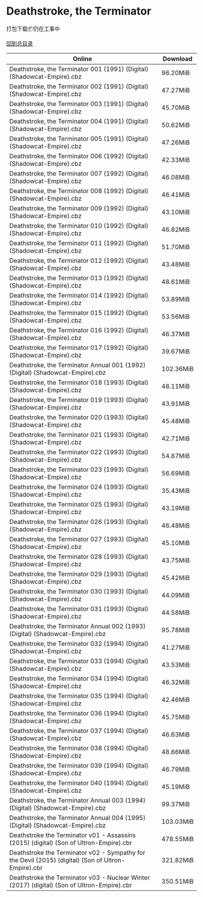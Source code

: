 # Deathstroke, the Terminator

打包下载📦仍在工事中

[回到总目录](/Catalogs.md)







Online | Download
--- | ---
Deathstroke, the Terminator 001 (1991) (Digital) (Shadowcat-Empire).cbz | 96.20MiB
Deathstroke, the Terminator 002 (1991) (Digital) (Shadowcat-Empire).cbz | 47.27MiB
Deathstroke, the Terminator 003 (1991) (Digital) (Shadowcat-Empire).cbz | 45.70MiB
Deathstroke, the Terminator 004 (1991) (Digital) (Shadowcat-Empire).cbz | 50.62MiB
Deathstroke, the Terminator 005 (1991) (Digital) (Shadowcat-Empire).cbz | 47.26MiB
Deathstroke, the Terminator 006 (1992) (Digital) (Shadowcat-Empire).cbz | 42.33MiB
Deathstroke, the Terminator 007 (1992) (Digital) (Shadowcat-Empire).cbz | 46.08MiB
Deathstroke, the Terminator 008 (1992) (Digital) (Shadowcat-Empire).cbz | 46.41MiB
Deathstroke, the Terminator 009 (1992) (Digital) (Shadowcat-Empire).cbz | 43.10MiB
Deathstroke, the Terminator 010 (1992) (Digital) (Shadowcat-Empire).cbz | 46.82MiB
Deathstroke, the Terminator 011 (1992) (Digital) (Shadowcat-Empire).cbz | 51.70MiB
Deathstroke, the Terminator 012 (1992) (Digital) (Shadowcat-Empire).cbz | 43.48MiB
Deathstroke, the Terminator 013 (1992) (Digital) (Shadowcat-Empire).cbz | 48.61MiB
Deathstroke, the Terminator 014 (1992) (Digital) (Shadowcat-Empire).cbz | 53.89MiB
Deathstroke, the Terminator 015 (1992) (Digital) (Shadowcat-Empire).cbz | 53.56MiB
Deathstroke, the Terminator 016 (1992) (Digital) (Shadowcat-Empire).cbz | 46.37MiB
Deathstroke, the Terminator 017 (1992) (Digital) (Shadowcat-Empire).cbz | 39.67MiB
Deathstroke, the Terminator Annual 001 (1992) (Digital) (Shadowcat-Empire).cbz | 102.36MiB
Deathstroke, the Terminator  018 (1993) (Digital) (Shadowcat-Empire).cbz | 48.11MiB
Deathstroke, the Terminator 019 (1993) (Digital) (Shadowcat-Empire).cbz | 43.91MiB
Deathstroke, the Terminator 020 (1993) (Digital) (Shadowcat-Empire).cbz | 45.48MiB
Deathstroke, the Terminator 021 (1993) (Digital) (Shadowcat-Empire).cbz | 42.71MiB
Deathstroke, the Terminator 022 (1993) (Digital) (Shadowcat-Empire).cbz | 54.87MiB
Deathstroke, the Terminator 023 (1993) (Digital) (Shadowcat-Empire).cbz | 56.69MiB
Deathstroke, the Terminator 024 (1993) (Digital) (Shadowcat-Empire).cbz | 35.43MiB
Deathstroke, the Terminator 025 (1993) (Digital) (Shadowcat-Empire).cbz | 43.19MiB
Deathstroke, the Terminator 026 (1993) (Digital) (Shadowcat-Empire).cbz | 46.48MiB
Deathstroke, the Terminator 027 (1993) (Digital) (Shadowcat-Empire).cbz | 45.10MiB
Deathstroke, the Terminator 028 (1993) (Digital) (Shadowcat-Empire).cbz | 43.75MiB
Deathstroke, the Terminator 029 (1993) (Digital) (Shadowcat-Empire).cbz | 45.42MiB
Deathstroke, the Terminator 030 (1993) (Digital) (Shadowcat-Empire).cbz | 44.09MiB
Deathstroke, the Terminator 031 (1993) (Digital) (Shadowcat-Empire).cbz | 44.58MiB
Deathstroke, the Terminator Annual 002 (1993) (Digital) (Shadowcat-Empire).cbz | 95.78MiB
Deathstroke, the Terminator 032 (1994) (Digital) (Shadowcat-Empire).cbz | 41.27MiB
Deathstroke, the Terminator 033 (1994) (Digital) (Shadowcat-Empire).cbz | 43.53MiB
Deathstroke, the Terminator 034 (1994) (Digital) (Shadowcat-Empire).cbz | 46.32MiB
Deathstroke, the Terminator 035 (1994) (Digital) (Shadowcat-Empire).cbz | 42.46MiB
Deathstroke, the Terminator 036 (1994) (Digital) (Shadowcat-Empire).cbz | 45.75MiB
Deathstroke, the Terminator 037 (1994) (Digital) (Shadowcat-Empire).cbz | 46.63MiB
Deathstroke, the Terminator 038 (1994) (Digital) (Shadowcat-Empire).cbz | 48.66MiB
Deathstroke, the Terminator 039 (1994) (Digital) (Shadowcat-Empire).cbz | 46.79MiB
Deathstroke, the Terminator 040 (1994) (Digital) (Shadowcat-Empire).cbz | 45.19MiB
Deathstroke, the Terminator Annual 003 (1994) (Digital) (Shadowcat-Empire).cbz | 99.37MiB
Deathstroke, the Terminator Annual 004 (1995) (Digital) (Shadowcat-Empire).cbz | 103.03MiB
Deathstroke the Terminator v01 - Assassins (2015) (digital) (Son of Ultron-Empire).cbr | 478.55MiB
Deathstroke the Terminator v02 - Sympathy for the Devil (2015) (digital) (Son of Ultron-Empire).cbr | 321.82MiB
Deathstroke the Terminator v03 - Nuclear Winter (2017) (digital) (Son of Ultron-Empire).cbr | 350.51MiB